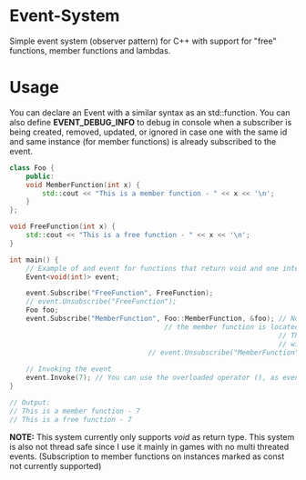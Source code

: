 # Event-System
Simple event system (observer pattern) for C++ with support for "free" functions, member functions and lambdas.

# Usage
You can declare an Event with a similar syntax as an std::function.
You can also define **EVENT_DEBUG_INFO** to debug in console when a subscriber is being created, removed, updated, or ignored in case one with the same id and same instance (for member functions) is already subscribed to the event.
```cpp
class Foo {
    public:
    void MemberFunction(int x) {
        std::cout << "This is a member function - " << x << '\n';
    }
};

void FreeFunction(int x) {
    std::cout << "This is a free function - " << x << '\n';
}

int main() {
    // Example of and event for functions that return void and one integer as argument.
    Event<void(int)> event;

    event.Subscribe("FreeFunction", FreeFunction);
    // event.Unsubscribe("FreeFunction");
    Foo foo;
    event.Subscribe("MemberFunction", Foo::MemberFunction, &foo); // Note that you have to tell the event the class where
    								  // the member function is located, in this case Foo.
                                                                  // This can be skipped if you're subscribing the function
                                                                  // within the scope of the class that contains it
								  // event.Unsubscribe("MemberFunction", &foo);
    
    // Invoking the event
    event.Invoke(7); // You can use the overloaded operator (), as event(7), which will have the same effect.
}

// Output:
// This is a member function - 7
// This is a free function - 7
```
**NOTE:** This system currently only supports *void* as return type. This system is also not thread safe since I use it mainly in games with no multi threated events. 
(Subscription to member functions on instances marked as const not currently supported)
